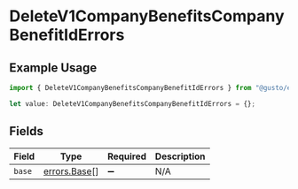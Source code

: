 # DeleteV1CompanyBenefitsCompanyBenefitIdErrors

## Example Usage

```typescript
import { DeleteV1CompanyBenefitsCompanyBenefitIdErrors } from "@gusto/embedded-api/models/errors";

let value: DeleteV1CompanyBenefitsCompanyBenefitIdErrors = {};
```

## Fields

| Field                                        | Type                                         | Required                                     | Description                                  |
| -------------------------------------------- | -------------------------------------------- | -------------------------------------------- | -------------------------------------------- |
| `base`                                       | [errors.Base](../../models/errors/base.md)[] | :heavy_minus_sign:                           | N/A                                          |